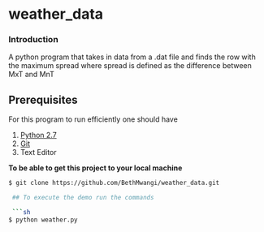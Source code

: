 # weather_data

### Introduction
A python program  that takes in data from a .dat file and finds the row with the maximum spread where spread is defined as the difference between MxT and MnT

## Prerequisites
For this program to run efficiently one should have
  1. [Python 2.7](https://www.python.org/)
  2. [Git](https://github.com/git/git)
  3. Text Editor

**To be able to get this project to your local machine**


```sh
$ git clone https://github.com/BethMwangi/weather_data.git

 ## To execute the demo run the commands

 ```sh
$ python weather.py